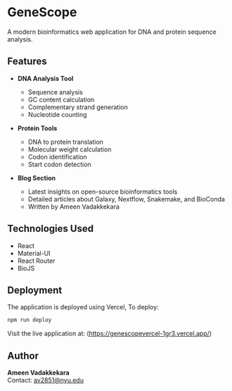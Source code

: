 # GeneScope

A modern bioinformatics web application for DNA and protein sequence analysis.

## Features

- **DNA Analysis Tool**
  - Sequence analysis
  - GC content calculation
  - Complementary strand generation
  - Nucleotide counting

- **Protein Tools**
  - DNA to protein translation
  - Molecular weight calculation
  - Codon identification
  - Start codon detection

- **Blog Section**
  - Latest insights on open-source bioinformatics tools
  - Detailed articles about Galaxy, Nextflow, Snakemake, and BioConda
  - Written by Ameen Vadakkekara

## Technologies Used

- React
- Material-UI
- React Router
- BioJS


## Deployment

The application is deployed using Vercel, To deploy:
```bash
npm run deploy
```

Visit the live application at: (https://genescopevercel-1gr3.vercel.app/)

## Author

**Ameen Vadakkekara**  
Contact: av2851@nyu.edu


